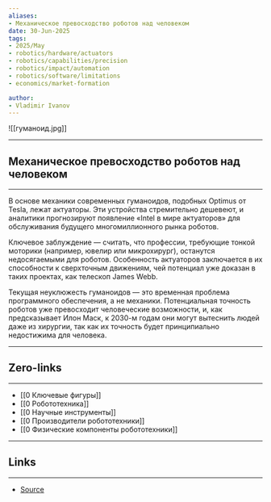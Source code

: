 ```yaml
---
aliases: 
- Механическое превосходство роботов над человеком 
date: 30-Jun-2025
tags:
- 2025/May
- robotics/hardware/actuators
- robotics/capabilities/precision
- robotics/impact/automation
- robotics/software/limitations
- economics/market-formation

author:
- Vladimir Ivanov
---
```

![[гуманоид.jpg]]

-----
##  Механическое превосходство роботов над человеком 
-----
В основе механики современных гуманоидов, подобных Optimus от Tesla, лежат актуаторы. Эти устройства стремительно дешевеют, и аналитики прогнозируют появление «Intel в мире актуаторов» для обслуживания будущего многомиллионного рынка роботов.

Ключевое заблуждение — считать, что профессии, требующие тонкой моторики (например, ювелир или микрохирург), останутся недосягаемыми для роботов. Особенность актуаторов заключается в их способности к сверхточным движениям, чей потенциал уже доказан в таких проектах, как телескоп James Webb.

Текущая неуклюжесть гуманоидов — это временная проблема программного обеспечения, а не механики. Потенциальная точность роботов уже превосходит человеческие возможности, и, как предсказывает Илон Маск, к 2030-м годам они могут вытеснить людей даже из хирургии, так как их точность будет принципиально недостижима для человека.

---
## Zero-links
---
- [[0 Ключевые фигуры]]
- [[0 Робототехника]]
- [[0 Научные инструменты]]
- [[0 Производители робототехники]]
- [[0 Физические компоненты робототехники]]

---
## Links
---
- [Source](https://t.me/turboproject/1685)